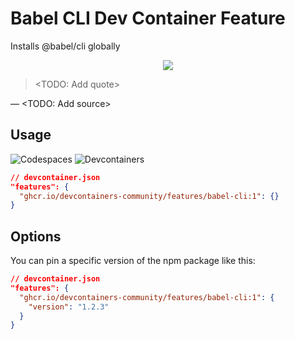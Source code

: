 # Babel CLI Dev Container Feature

Installs @babel/cli globally

<p align="center">
  <a href="<TODO: Add link>">
    <img src="<TODO: Add image>">
  </a>
</p>

> <TODO: Add quote>

&mdash; <TODO: Add source>

## Usage

![Codespaces](https://img.shields.io/static/v1?style=for-the-badge&message=Codespaces&color=181717&logo=GitHub&logoColor=FFFFFF&label=)
![Devcontainers](https://img.shields.io/static/v1?style=for-the-badge&message=Devcontainers&color=2496ED&logo=Docker&logoColor=FFFFFF&label=)

```json
// devcontainer.json
"features": {
  "ghcr.io/devcontainers-community/features/babel-cli:1": {}
}
```

## Options

You can pin a specific version of the npm package like this:

```json
// devcontainer.json
"features": {
  "ghcr.io/devcontainers-community/features/babel-cli:1": {
    "version": "1.2.3"
  }
}
```
